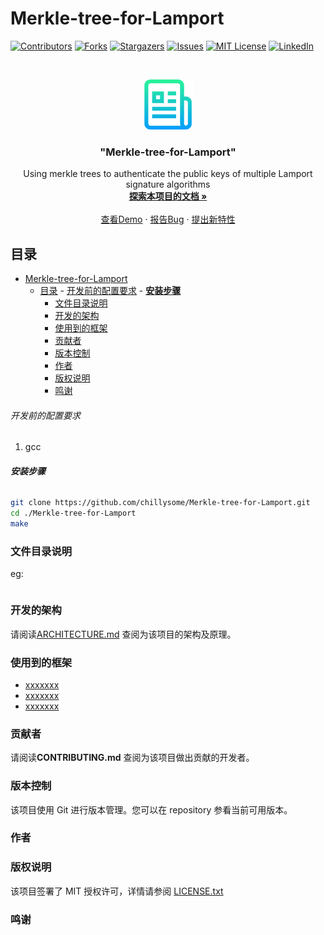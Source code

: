 # Merkle-tree-for-Lamport

<!-- PROJECT SHIELDS -->

[![Contributors][contributors-shield]][contributors-url]
[![Forks][forks-shield]][forks-url]
[![Stargazers][stars-shield]][stars-url]
[![Issues][issues-shield]][issues-url]
[![MIT License][license-shield]][license-url]
[![LinkedIn][linkedin-shield]][linkedin-url]

<!-- PROJECT LOGO -->
<br />

<p align="center">
  <a href="https://github.com/chillysome/Merkle-tree-for-Lamport/">
    <img src="images/logo.png" alt="Logo" width="80" height="80">
  </a>

  <h3 align="center">"Merkle-tree-for-Lamport"</h3>
  <p align="center">
    Using merkle trees to authenticate the public keys of multiple Lamport signature algorithms
    <br />
    <a href="https://github.com/chillysome/Merkle-tree-for-Lamport"><strong>探索本项目的文档 »</strong></a>
    <br />
    <br />
    <a href="https://github.com/chillysome/Merkle-tree-for-Lamport">查看Demo</a>
    ·
    <a href="https://github.com/chillysome/Merkle-tree-for-Lamport/issues">报告Bug</a>
    ·
    <a href="https://github.com/chillysome/Merkle-tree-for-Lamport/issues">提出新特性</a>
  </p>

</p>

## 目录

- [Merkle-tree-for-Lamport](#merkle-tree-for-lamport)
  - [目录](#目录) - [开发前的配置要求](#开发前的配置要求) - [**安装步骤**](#安装步骤)
    - [文件目录说明](#文件目录说明)
    - [开发的架构](#开发的架构)
    - [使用到的框架](#使用到的框架)
    - [贡献者](#贡献者)
    - [版本控制](#版本控制)
    - [作者](#作者)
    - [版权说明](#版权说明)
    - [鸣谢](#鸣谢)

###### 开发前的配置要求

1. gcc

###### **安装步骤**

```sh
git clone https://github.com/chillysome/Merkle-tree-for-Lamport.git
cd ./Merkle-tree-for-Lamport
make
```

### 文件目录说明

eg:

```

```

### 开发的架构

请阅读[ARCHITECTURE.md](https://github.com/chillysome/Merkle-tree-for-Lamport/blob/master/ARCHITECTURE.md) 查阅为该项目的架构及原理。

### 使用到的框架

- [xxxxxxx](https://getbootstrap.com)
- [xxxxxxx](https://jquery.com)
- [xxxxxxx](https://laravel.com)

### 贡献者

请阅读**CONTRIBUTING.md** 查阅为该项目做出贡献的开发者。

### 版本控制

该项目使用 Git 进行版本管理。您可以在 repository 参看当前可用版本。

### 作者

### 版权说明

该项目签署了 MIT 授权许可，详情请参阅 [LICENSE.txt](https://github.com/chillysome/Merkle-tree-for-Lamport/blob/master/LICENSE.txt)

### 鸣谢

<!-- links -->

[your-project-path]: chillysome/Merkle-tree-for-Lamport
[contributors-shield]: https://img.shields.io/github/contributors/chillysome/Merkle-tree-for-Lamport.svg?style=flat-square
[contributors-url]: https://github.com/chillysome/Merkle-tree-for-Lamport/graphs/contributors
[forks-shield]: https://img.shields.io/github/forks/chillysome/Merkle-tree-for-Lamport.svg?style=flat-square
[forks-url]: https://github.com/chillysome/Merkle-tree-for-Lamport/network/members
[stars-shield]: https://img.shields.io/github/stars/chillysome/Merkle-tree-for-Lamport.svg?style=flat-square
[stars-url]: https://github.com/chillysome/Merkle-tree-for-Lamport/stargazers
[issues-shield]: https://img.shields.io/github/issues/chillysome/Merkle-tree-for-Lamport.svg?style=flat-square
[issues-url]: https://img.shields.io/github/issues/chillysome/Merkle-tree-for-Lamport.svg
[license-shield]: https://img.shields.io/github/license/chillysome/Merkle-tree-for-Lamport.svg?style=flat-square
[license-url]: https://github.com/chillysome/Merkle-tree-for-Lamport/blob/master/LICENSE.txt
[linkedin-shield]: https://img.shields.io/badge/-LinkedIn-black.svg?style=flat-square&logo=linkedin&colorB=555
[linkedin-url]: https://linkedin.com/in/shaojintian
